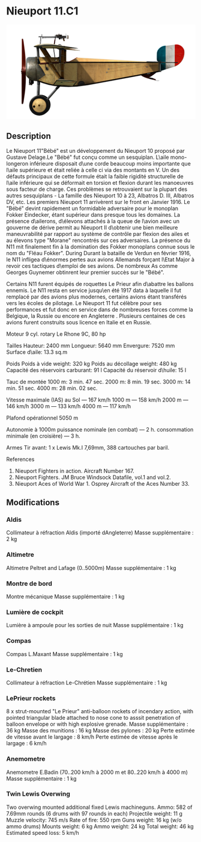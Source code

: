 # Nieuport 11.C1

![nieuport11](../images/nieuport11.png)

## Description

Le Nieuport 11"Bébé" est un développement du Nieuport 10 proposé par Gustave Delage.Le "Bébé" fut conçu comme un sesquiplan. L\aile mono-longeron inférieure disposait d\une corde beaucoup moins importante que l\aile supérieure et était reliée à celle ci via des montants en V. Un des défauts principaux de cette formule était la faible rigidité structurelle de l\aile inférieure qui se déformait en torsion et flexion durant les manoeuvres sous facteur de charge. Ces problèmes se retrouvaient sur la plupart des autres sesquiplans - La famille des Nieuport 10 à 23, Albatros D. III, Albatros DV, etc.
Les premiers Nieuport 11 arrivèrent sur le front en Janvier 1916. Le "Bébé" devint rapidement un formidable adversaire pour le monoplan Fokker Eindecker, étant supérieur dans presque tous les domaines. La présence d\ailerons, d\élevons attachés à la queue de l\avion avec un gouverne de dérive permit au Nieuport II d\obtenir une bien meilleure maneuvrabilité par rapport au système de contrôle par flexion des ailes et au élevons type "Morane" rencontrés sur ces adversaires. La présence du N11 mit finalement fin à la domination des Fokker monoplans connue sous le nom du "Fléau Fokker". During Durant la bataille de Verdun en février 1916, le N11 infligea d\énormes pertes aux avions Allemands forçant l\Etat Major à revoir ces tactiques d\emploi de ses avions. De nombreux As comme Georges Guynemer obtinrent leur premier succès sur le "Bébé".

Certains N11 furent équipés de roquettes Le Prieur afin d\abattre les ballons ennemis. Le N11 resta en service jusqu\en été 1917 data à laquelle il fut remplacé par des avions plus modernes, certains avions étant transférés vers les écoles de pilotage. Le Nieuport 11 fut célèbre pour ses performances et fut donc en service dans de nombreuses forces comme la Belgique, la Russie ou encore en Angleterre . Plusieurs centaines de ces avions furent construits sous licence en Italie et en Russie.

Moteur 9 cyl. rotary Le Rhone 9C, 80 hp

Tailles
Hauteur: 2400 mm
Longueur: 5640 mm
Envergure: 7520 mm
Surface d\\aile: 13.3 sq.m

Poids
Poids à vide weight: 320 kg
Poids au décollage weight: 480 kg
Capacité des réservoirs carburant: 91 l
Capacité du réservoir d\huile: 15 l

Tauc de montée
1000 m:  3 min. 47 sec.
2000 m:  8 min. 19 sec.
3000 m: 14 min. 51 sec.
4000 m: 28 min. 02 sec.

Vitesse maximale (IAS)
au Sol — 167 km/h
1000 m — 158 km/h
2000 m — 146 km/h
3000 m — 133 km/h
4000 m — 117 km/h

Plafond opérationnel 5050 m

Autonomie à 1000m
puissance nominale (en combat) — 2 h.
consommation minimale (en croisière) — 3 h.

Armes
Tir avant: 1 x Lewis Mk.I 7,69mm, 388 cartouches par baril.

References
1) Nieuport Fighters in action. Aircraft Number 167.
2) Nieuport Fighters. JM Bruce Windsock Datafile, vol.1 and vol.2.
3) Nieuport Aces of World War 1. Osprey Aircraft of the Aces Number 33.

## Modifications

### Aldis

Collimateur à réfraction Aldis (importé dAngleterre)
Masse supplémentaire : 2 kg

### Altimetre

Altimetre Peltret and Lafage (0..5000m)
Masse supplémentaire : 1 kg

### Montre de bord

Montre mécanique
Masse supplémentaire : 1 kg

### Lumière de cockpit

Lumière à ampoule pour les sorties de nuit
Masse supplémentaire : 1 kg

### Compas

Compas L.Maxant
Masse supplémentaire : 1 kg

### Le-Chretien

Collimateur à réfraction Le-Chrétien
Masse supplémentaire : 1 kg

### LePrieur rockets

8 x strut-mounted "Le Prieur" anti-balloon rockets of incendary action, with pointed triangular blade attached to nose cone to asssit penetration of balloon envelope or with high explosive grenade.
Masse supplémentaire : 36 kg
Masse des munitions : 16 kg
Masse des pylones : 20 kg
Perte estimée de vitesse avant le largage : 8 km/h
Perte estimée de vitesse après le largage : 6 km/h

### Anemometre

Anemometre E.Badin (70..200 km/h à 2000 m et 80..220 km/h à 4000 m)
Masse supplémentaire : 1 kg

### Twin Lewis Overwing

Two overwing mounted additional fixed Lewis machineguns.
Ammo: 582 of 7.69mm rounds (6 drums with 97 rounds in each)
Projectile weight: 11 g
Muzzle velocity: 745 m/s
Rate of fire: 550 rpm
Guns weight: 16 kg (w/o ammo drums)
Mounts weight: 6 kg
Ammo weight: 24 kg
Total weight: 46 kg
Estimated speed loss: 5 km/h
